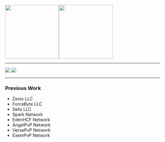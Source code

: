 <img src="https://img.icons8.com/color/344/c-plus-plus-logo.png" width="175"><img src="https://img.icons8.com/color/344/java-coffee-cup-logo--v1.png" width="175" >

<hr>
<img src="https://img.shields.io/badge/daniel@wakamat.su-%23D14836.svg?&style=for-the-badge&logo=gmail&logoColor=white" href="daniel@wakamat.su">
<img src="https://img.shields.io/badge/escapees-brightgreen.svg?&style=for-the-badge&logo=telegram&logoColor=white" href="escapees">

<hr>

### Previous Work

- Zonix LLC
- ForceByte LLC
- Selix LLC
- Spark Network
- EdenHCF Network
- AngelPvP Network
- VersePvP Network
- ExemPvP Network
